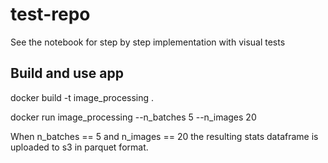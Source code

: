 # test-repo

See the notebook for step by step implementation with visual tests

## Build and use app

docker build -t image_processing .

docker run image_processing --n_batches 5 --n_images 20  

When n_batches == 5 and n_images == 20 the resulting stats dataframe is uploaded to s3 in parquet format.

